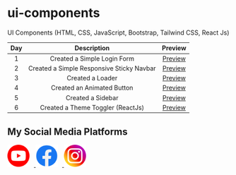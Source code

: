 # ui-components

UI Components (HTML, CSS, JavaScript, Bootstrap, Tailwind CSS, React Js)

| Day | Description | Preview |
| :-: | :---------: | :-----: |
| 1 | Created a Simple Login Form | [Preview](./Day%201%20-%20Form/assets/preview_day_1_login_form.png) |
| 2 | Created a Simple Responsive Sticky Navbar | [Preview](./Day%202%20-%20Navbar/assets/preview_day_2_navbar.png) |
| 3 | Created a Loader | [Preview](./Day%203%20-%20Loader/assets/preview_day_3_loader.png) |
| 4 | Created an Animated Button | [Preview](./Day%204%20-%20Animated%20Button/assets/preview_day_4_animated_button.png) |
| 5 | Created a Sidebar | [Preview](./Day%205%20-%20Sidebar/assets/preview_day_5_sidebar.png) |
| 6 | Created a Theme Toggler (ReactJs) | [Preview](./Day%206%20-%20ThemeToggler/assets/preview_day_6_themeToggler.png) |

## My Social Media Platforms

<a href="https://www.youtube.com/@infowithawan" target="_blank">
<img src="./assets//youtube.png" height="50px" alt="youtube icon" title="https://www.youtube.com/@infowithawan" style="margin-right:10px;">
</a>
<a href="https://www.facebook.com/infowithawan" target="_blank">
<img src="./assets/facebook.png" height="50px" alt="facebook icon" title="https://www.facebook.com/infowithawan" style="margin-right:10px;">
</a>
<a href="https://www.instagram.com/infowithawan" target="_blank">
<img src="./assets/instagram.png" height="50px" alt="instagram icon" title="https://www.instagram.com/infowithawan">
</a>
